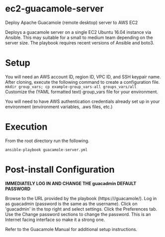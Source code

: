 # ec2-guacamole-server
Deploy Apache Guacamole (remote desktop) server to AWS EC2

Deploys a guacamole server on a single EC2 Ubuntu 16.04 instance via Ansible. This may suitable for a small to medium team depending on the server size. The playbook requires recent versions of Ansible and boto3.

# Setup
You will need an AWS account ID, region ID, VPC ID, and SSH keypair name. 
After cloning, execute the following command to create a configuration file.  
```mkdir group_vars; cp example-group_vars-all groups_vars/all```   
Customize the (YAML formatted text) group_vars file for your environment.

You will need to have AWS authentication credentials already set up in your environment (environment variables, .aws files, etc.)

# Execution
From the root directory run the following.

```ansible-playbook guacamole-server.yml```

# Post-install Configuration
**IMMEDIATELY LOG IN AND CHANGE THE guacadmin DEFAULT PASSWORD**

Browse to the URL provided by the playbook (https://<publicIP>/guacamole/).
Log in as guacadmin (password is the same as the username). Click on 'guacadmin' in the top right and select settings. Click the Preferences tab. Use the Change password sections to change the password. This is an Internet facing interface so make it a strong one.
  
Refer to the Guacamole Manual for additional setup instructions.
